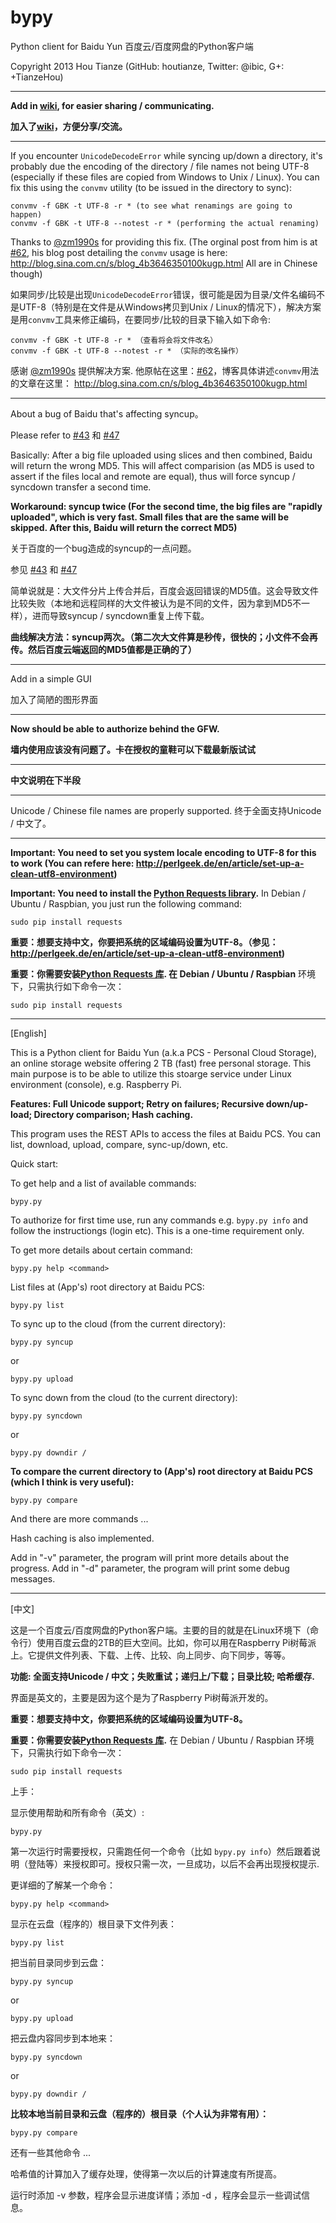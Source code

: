 bypy
====

Python client for Baidu Yun 百度云/百度网盘的Python客户端

Copyright 2013 Hou Tianze (GitHub: houtianze, Twitter: @ibic, G+: +TianzeHou)

---
**Add in [wiki](../../wiki), for easier sharing / communicating.**

**加入了[wiki](../../wiki)，方便分享/交流。**

---
If you encounter `UnicodeDecodeError` while syncing up/down a directory, it's probably due the encoding of the directory / file names not being UTF-8 (especially if these files are copied from Windows to Unix / Linux). You can fix this using the `convmv` utility (to be issued in the directory to sync):
```
convmv -f GBK -t UTF-8 -r * (to see what renamings are going to happen)
convmv -f GBK -t UTF-8 --notest -r * (performing the actual renaming)
```
Thanks to [@zm1990s](https://github.com/zm1990s) for providing this fix. (The orginal post from him is at [#62](../../issues/62), his blog post detailing the `convmv` usage is here: http://blog.sina.com.cn/s/blog_4b3646350100kugp.html All are in Chinese though)

如果同步/比较是出现`UnicodeDecodeError`错误，很可能是因为目录/文件名编码不是UTF-8（特别是在文件是从Windows拷贝到Unix / Linux的情况下），解决方案是用`convmv`工具来修正编码，在要同步/比较的目录下输入如下命令:
```
convmv -f GBK -t UTF-8 -r * （查看将会将文件改名）
convmv -f GBK -t UTF-8 --notest -r * （实际的改名操作）
```
感谢 [@zm1990s](https://github.com/zm1990s) 提供解决方案. 他原帖在这里：[#62](../../issues/62)，博客具体讲述`convmv`用法的文章在这里： http://blog.sina.com.cn/s/blog_4b3646350100kugp.html

---
About a bug of Baidu that's affecting syncup。

Please refer to [#43](../../issues/43) 和 [#47](../../issues/47)

Basically: After a big file uploaded using slices and then combined, Baidu will return the wrong MD5. This will affect comparision (as MD5 is used to assert if the files local and remote are equal), thus will force syncup / syncdown transfer a second time.

**Workaround: syncup twice (For the second time, the big files are "rapidly uploaded", which is very fast. Small files that are the same will be skipped. After this, Baidu will return the correct MD5)**


关于百度的一个bug造成的syncup的一点问题。

参见 [#43](../../issues/43) 和 [#47](../../issues/47)

简单说就是：大文件分片上传合并后，百度会返回错误的MD5值。这会导致文件比较失败（本地和远程同样的大文件被认为是不同的文件，因为拿到MD5不一样），进而导致syncup / syncdown重复上传下载。

**曲线解决方法：syncup两次。（第二次大文件算是秒传，很快的；小文件不会再传。然后百度云端返回的MD5值都是正确的了）**

---
Add in a simple GUI

加入了简陋的图形界面


---
**Now should be able to authorize behind the GFW.**

**墙内使用应该没有问题了。卡在授权的童鞋可以下载最新版试试**

---

**中文说明在下半段**

---
Unicode / Chinese file names are properly supported. 终于全面支持Unicode / 中文了。

---
**Important: You need to set you system locale encoding to UTF-8 for this to work (You can refere here: http://perlgeek.de/en/article/set-up-a-clean-utf8-environment)**

**Important: You need to install the [Python Requests library](http://www.python-requests.org/).** In Debian / Ubuntu / Raspbian, you just run the following command:
```
sudo pip install requests
```

**重要：想要支持中文，你要把系统的区域编码设置为UTF-8。（参见：http://perlgeek.de/en/article/set-up-a-clean-utf8-environment)**

**重要：你需要安装[Python Requests 库](http://www.python-requests.org/). 在 Debian / Ubuntu / Raspbian** 环境下，只需执行如下命令一次：
```
sudo pip install requests
```
---
[English]

This is a Python client for Baidu Yun (a.k.a PCS - Personal Cloud Storage), an online storage website offering 2 TB (fast) free personal storage. This main purpose is to be able to utilize this stoarge service under Linux environment (console), e.g. Raspberry Pi.

**Features: Full Unicode support; Retry on failures; Recursive down/up-load; Directory comparison; Hash caching.**

This program uses the REST APIs to access the files at Baidu PCS. You can list, download, upload, compare, sync-up/down, etc.

Quick start:

To get help and a list of available commands:
```
bypy.py
```

To authorize for first time use, run any commands e.g. `bypy.py info` and follow the instructiongs (login etc). This is a one-time requirement only.

To get more details about certain command:
```
bypy.py help <command>
```

List files at (App's) root directory at Baidu PCS:
```
bypy.py list
```

To sync up to the cloud (from the current directory):
```
bypy.py syncup
```
or
```
bypy.py upload
```

To sync down from the cloud (to the current directory):
```
bypy.py syncdown
```
or
```
bypy.py downdir /
```

**To compare the current directory to (App's) root directory at Baidu PCS (which I think is very useful):**
```
bypy.py compare
```

And there are more commands ...

Hash caching is also implemented.

Add in "-v" parameter, the program will print more details about the progress.
Add in "-d" parameter, the program will print some debug messages.

----
[中文]

这是一个百度云/百度网盘的Python客户端。主要的目的就是在Linux环境下（命令行）使用百度云盘的2TB的巨大空间。比如，你可以用在Raspberry Pi树莓派上。它提供文件列表、下载、上传、比较、向上同步、向下同步，等等。

**功能: 全面支持Unicode / 中文；失败重试；递归上/下载；目录比较; 哈希缓存.**

界面是英文的，主要是因为这个是为了Raspberry Pi树莓派开发的。

**重要：想要支持中文，你要把系统的区域编码设置为UTF-8。**

**重要：你需要安装[Python Requests 库](http://www.python-requests.org/).** 在 Debian / Ubuntu / Raspbian 环境下，只需执行如下命令一次：
```
sudo pip install requests
```

上手：

显示使用帮助和所有命令（英文）:
```
bypy.py
```

第一次运行时需要授权，只需跑任何一个命令（比如 `bypy.py info`）然后跟着说明（登陆等）来授权即可。授权只需一次，一旦成功，以后不会再出现授权提示.

更详细的了解某一个命令：
```
bypy.py help <command>
```

显示在云盘（程序的）根目录下文件列表：
```
bypy.py list
```

把当前目录同步到云盘：
```
bypy.py syncup
```
or
```
bypy.py upload
```

把云盘内容同步到本地来：
```
bypy.py syncdown
```
or
```
bypy.py downdir /
```

**比较本地当前目录和云盘（程序的）根目录（个人认为非常有用）：**
```
bypy.py compare
```

还有一些其他命令 ...

哈希值的计算加入了缓存处理，使得第一次以后的计算速度有所提高。

运行时添加 -v 参数，程序会显示进度详情；添加 -d ，程序会显示一些调试信息。
